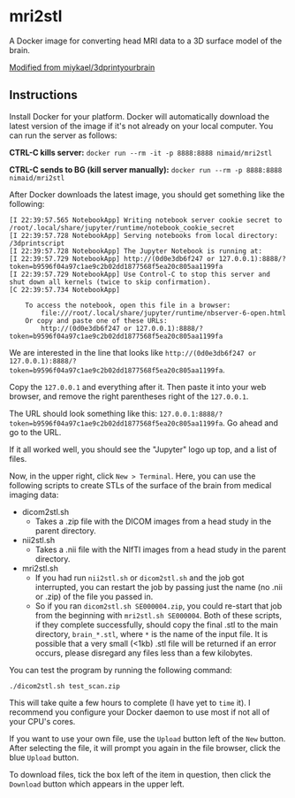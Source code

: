 # mri2stl
A Docker image for converting head MRI data to a 3D surface model of the brain.

[Modified from miykael/3dprintyourbrain](https://github.com/miykael/3dprintyourbrain)

## Instructions
Install Docker for your platform. Docker will automatically download the latest version of the image if it's not already on your local computer. You can run the server as follows:

**CTRL-C kills server:** `docker run --rm -it -p 8888:8888 nimaid/mri2stl`

**CTRL-C sends to BG (kill server manually):** `docker run --rm -p 8888:8888 nimaid/mri2stl`

After Docker downloads the latest image, you should get something like the following:
```
[I 22:39:57.565 NotebookApp] Writing notebook server cookie secret to /root/.local/share/jupyter/runtime/notebook_cookie_secret
[I 22:39:57.728 NotebookApp] Serving notebooks from local directory: /3dprintscript
[I 22:39:57.728 NotebookApp] The Jupyter Notebook is running at:
[I 22:39:57.729 NotebookApp] http://(0d0e3db6f247 or 127.0.0.1):8888/?token=b9596f04a97c1ae9c2b02dd1877568f5ea20c805aa1199fa
[I 22:39:57.729 NotebookApp] Use Control-C to stop this server and shut down all kernels (twice to skip confirmation).
[C 22:39:57.734 NotebookApp]

    To access the notebook, open this file in a browser:
        file:///root/.local/share/jupyter/runtime/nbserver-6-open.html
    Or copy and paste one of these URLs:
        http://(0d0e3db6f247 or 127.0.0.1):8888/?token=b9596f04a97c1ae9c2b02dd1877568f5ea20c805aa1199fa
```
We are interested in the line that looks like `http://(0d0e3db6f247 or 127.0.0.1):8888/?token=b9596f04a97c1ae9c2b02dd1877568f5ea20c805aa1199fa`.

Copy the `127.0.0.1` and everything after it. Then paste it into your web browser, and remove the right parentheses right of the `127.0.0.1`.

The URL should look something like this: `127.0.0.1:8888/?token=b9596f04a97c1ae9c2b02dd1877568f5ea20c805aa1199fa`. Go ahead and go to the URL.

If it all worked well, you should see the "Jupyter" logo up top, and a list of files.

Now, in the upper right, click `New > Terminal`. Here, you can use the following scripts to create STLs of the surface of the brain from medical imaging data:
* dicom2stl.sh
  * Takes a .zip file with the DICOM images from a head study in the parent directory.
* nii2stl.sh
  * Takes a .nii file with the NIfTI images from a head study in the parent directory.
* mri2stl.sh
  * If you had run `nii2stl.sh` or `dicom2stl.sh` and the job got interrupted, you can restart the job by passing just the name (no .nii or .zip) of the file you passed in.
  * So if you ran `dicom2stl.sh SE000004.zip`, you could re-start that job from the beginning with `mri2stl.sh SE000004`.
Both of these scripts, if they complete successfully, should copy the final .stl to the main directory, `brain_*.stl`, where `*` is the name of the input file. It is possible that a very small (<1kb) .stl file will be returned if an error occurs, please disregard any files less than a few kilobytes.

You can test the program by running the following command:

`./dicom2stl.sh test_scan.zip`

This will take quite a few hours to complete (I have yet to `time` it). I recommend you configure your Docker daemon to use most if not all of your CPU's cores.

If you want to use your own file, use the `Upload` button left of the `New` button. After selecting the file, it will prompt you again in the file browser, click the blue `Upload` button.

To download files, tick the box left of the item in question, then click the `Download` button which appears in the upper left.